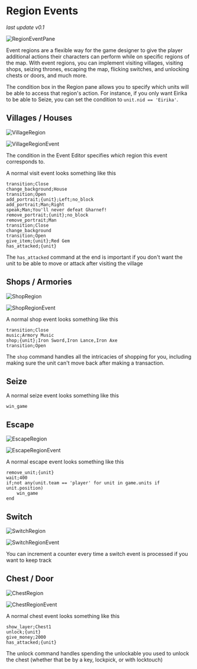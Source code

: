 # Region Events

_last update v0.1_

![RegionEventPane](../Images/RegionEventPane.png)

Event regions are a flexible way for the game designer to give the player additional actions their characters can perform while on specific regions of the map. With event regions, you can implement visiting villages, visiting shops, seizing thrones, escaping the map, flicking switches, and unlocking chests or doors, and much more.

The condition box in the Region pane allows you to specify which units will be able to access that region's action. For instance, if you only want Eirika to be able to Seize, you can set the condition to `unit.nid == 'Eirika'`.

## Villages / Houses

![VillageRegion](../Images/VillageRegion.png)

![VillageRegionEvent](../Images/VillageRegionEvent.png)

The condition in the Event Editor specifies *which* region this event corresponds to.

A normal visit event looks something like this

```
transition;Close
change_background;House
transition;Open
add_portrait;{unit};Left;no_block
add_portrait;Man;Right
speak;Man;You'll never defeat Gharnef!
remove_portrait;{unit};no_block
remove_portrait;Man
transition;Close
change_background
transition;Open
give_item;{unit};Red Gem
has_attacked;{unit}
```

The `has_attacked` command at the end is important if you don't want the unit to be able to move or attack after visiting the village

## Shops / Armories

![ShopRegion](../Images/ShopRegion.png)

![ShopRegionEvent](../Images/ShopRegionEvent.png)

A normal shop event looks something like this

```
transition;Close
music;Armory Music
shop;{unit};Iron Sword,Iron Lance,Iron Axe
transition;Open
```

The `shop` command handles all the intricacies of shopping for you, including making sure the unit can't move back after making a transaction.

## Seize

A normal seize event looks something like this

```
win_game
```

## Escape

![EscapeRegion](../Images/EscapeRegion.png)

![EscapeRegionEvent](../Images/EscapeRegionEvent.png)

A normal escape event looks something like this

```
remove_unit;{unit}
wait;400
if;not any(unit.team == 'player' for unit in game.units if unit.position)
    win_game
end
```

## Switch

![SwitchRegion](../Images/SwitchRegion.png)

![SwitchRegionEvent](../Images/SwitchRegionEvent.png)

You can increment a counter every time a switch event is processed if you want to keep track

## Chest / Door

![ChestRegion](../Images/ChestRegion.png)

![ChestRegionEvent](../Images/ChestRegionEvent.png)

A normal chest event looks something like this

```
show_layer;Chest1
unlock;{unit}
give_money;2000
has_attacked;{unit}
```

The unlock command handles spending the unlockable you used to unlock the chest (whether that be by a key, lockpick, or with locktouch)

